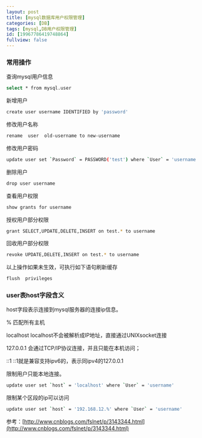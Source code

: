 ```yaml
---
layout: post
title: [mysql数据库用户权限管理]
categories: [DB]
tags: [mysql,DB用户权限管理]
id: [19967786419748864]
fullview: false
---
```


### 常用操作

查询mysql用户信息

```bash
select * from mysql.user
```

新增用户

```bash
create user username IDENTIFIED by 'password'
```

修改用户名称

```bash
rename  user  old-username to new-username
```

修改用户密码

```bash
update user set `Password` = PASSWORD('test') where `User` = 'username'
```

删除用户

```bash
drop user username
```

查看用户权限

```bash
show grants for username
```

授权用户部分权限


```bash
grant SELECT,UPDATE,DELETE,INSERT on test.* to username
```

回收用户部分权限


```bash
revoke UPDATE,DELETE,INSERT on test.* to username
```

以上操作如果未生效，可执行如下语句刷新缓存

```bash
flush  privileges
```

### user表host字段含义

host字段表示连接到mysql服务器的连接ip信息。

% 匹配所有主机

localhost localhost不会被解析成IP地址，直接通过UNIXsocket连接

127.0.0.1 会通过TCP/IP协议连接，并且只能在本机访问；

::1 ::1就是兼容支持ipv6的，表示同ipv4的127.0.0.1

限制用户只能本地连接。

```bash
update user set `host` = 'localhost' where `User` = 'username'
```

限制某个区段的ip可以访问

```bash
update user set `host` = '192.168.12.%' where `User` = 'username'
```

参考：[http://www.cnblogs.com/fslnet/p/3143344.html](http://www.cnblogs.com/fslnet/p/3143344.html) 

